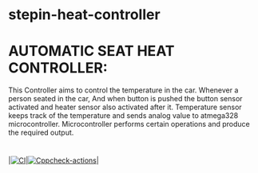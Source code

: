 # stepin-heat-controller
   
   # AUTOMATIC SEAT HEAT CONTROLLER:
                     
                     
This Controller aims to control the temperature in the car. Whenever a person seated in the car, And when button is pushed the button sensor activated and heater sensor also activated after it. Temperature sensor keeps track of the temperature and sends analog value to atmega328 microcontroller. Microcontroller performs certain operations and produce the required output.
#
|[![CI](https://github.com/bhargavi-muppirisetti/stepin-heat-controller/actions/workflows/compile.yml/badge.svg)](https://github.com/bhargavi-muppirisetti/stepin-heat-controller/actions/workflows/compile.yml)|[![Cppcheck-actions](https://github.com/bhargavi-muppirisetti/stepin-heat-controller/actions/workflows/cppcheck.yml/badge.svg)](https://github.com/bhargavi-muppirisetti/stepin-heat-controller/actions/workflows/cppcheck.yml)|
